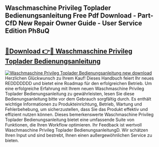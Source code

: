 ## Waschmaschine Privileg Toplader Bedienungsanleitung Free Pdf Download - Part-CfD New Repair Owner Guide - User Service Edition Ph8uQ

# <h2><a href="http://df0gqcm.blite.top/?on=Waschmaschine+Privileg+Toplader+Bedienungsanleitung">🔗Download 👉🔴 Waschmaschine Privileg Toplader Bedienungsanleitung</a></h2>

[![Waschmaschine Privileg Toplader Bedienungsanleitung new download](https://i.imgur.com/lujVjoI.png)](http://df0gqcm.blite.top/?on=Waschmaschine+Privileg+Toplader+Bedienungsanleitung)
Herzlichen Glückwunsch zu Ihrem Kauf! Dieses Handbuch feiert Ihr neues REDDDDDDD und bietet eine Roadmap für den erfolgreichen Betrieb. Um eine erfolgreiche Erfahrung mit Ihrem neuen Waschmaschine Privileg Toplader Bedienungsanleitung zu gewährleisten, lesen Sie diese Bedienungsanleitung bitte vor dem Gebrauch sorgfältig durch. Es enthält wichtige Informationen zu Produkteinrichtung, Betrieb, Wartung und Fehlerbehebung, um sicherzustellen, dass Sie das Produkt effektiv und effizient nutzen können. Dieses bemerkenswerte Waschmaschine Privileg Toplader Bedienungsanleitung bietet eine umfassende Suite von Funktionen, die Ihren Workflow optimieren. Ihr Feedback ist wertvoll Waschmaschine Privileg Toplader BedienungsanleitungD. Wir schätzen Ihren Input und sind bestrebt, Ihnen einen außergewöhnlichen Service zu bieten.
